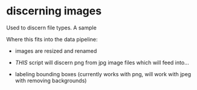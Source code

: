 # discerning images

Used to discern file types. A sample

Where this fits into the data pipeline:

- images are resized and renamed

- *THIS* script will discern png from jpg image files which will feed into...

- labeling bounding boxes (currently works with png, will work with jpeg with removing backgrounds)
